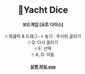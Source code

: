 # <div align=center>🎲Yacht Dice
#### <div align=center>보드게임 [요트 다이스]

<div align=center> 🖱 좌클릭 & 드래그 -> 놓기 : 주사위 굴리기
<div align=center> 🖱 Q: 다시 굴리기
<div align=center> 🖱 E: 선택
<div align=center> 🖱 A, D: 이동        




#### [실행 파일.exe](https://drive.google.com/file/d/1iJVqQRy5FogY8_nPNEFgIEs1YaF7rEza/view?usp=sharing)

